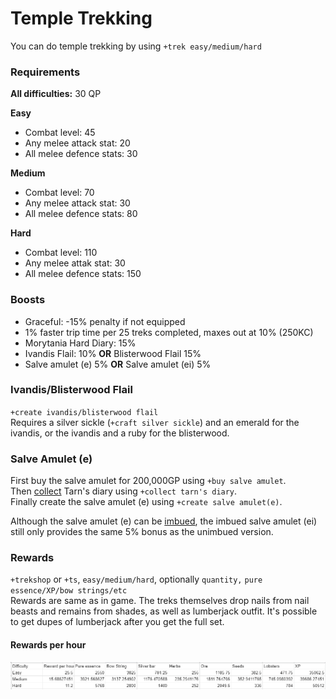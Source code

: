 # Temple Trekking

You can do temple trekking by using `+trek easy/medium/hard`

### Requirements

**All difficulties:** 30 QP

**Easy**

* Combat level: 45
* Any melee attack stat: 20
* All melee defence stats: 30

**Medium**

* Combat level: 70
* Any melee attack stat: 30
* All melee defence stats: 80

**Hard**

* Combat level: 110
* Any melee attak stat: 30
* All melee defence stats: 150

### Boosts

* Graceful: -15% penalty if not equipped
* 1% faster trip time per 25 treks completed, maxes out at 10% (250KC)
* Morytania Hard Diary: 15%
* Ivandis Flail: 10% **OR** Blisterwood Flail 15%
* Salve amulet (e) 5% **OR** Salve amulet (ei) 5%

### **Ivandis/Blisterwood Flail**

`+create ivandis/blisterwood flail`\
Requires a silver sickle (`+craft silver sickle`) and an emerald for the ivandis, or the ivandis and a ruby for the blisterwood.

### Salve Amulet (e)

First buy the salve amulet for 200,000GP using `+buy salve amulet`.\
Then [collect](../miscellaneous/collecting.md) Tarn's diary using `+collect tarn's diary`.\
Finally create the salve amulet (e) using `+create salve amulet(e)`.

Although the salve amulet (e) can be [imbued](soul-wars.md#imbueables), the imbued salve amulet (ei) still only provides the same 5% bonus as the unimbued version.

### Rewards

`+trekshop` or `+ts`, `easy/medium/hard`, optionally `quantity,` `pure essence/XP/bow strings/etc` \
Rewards are same as in game. The treks themselves drop nails from nail beasts and remains from shades, as well as lumberjack outfit. It's possible to get dupes of lumberjack after you get the full set.

#### Rewards per hour

![Rewards per hour](<../.gitbook/assets/image (11).png>)

